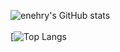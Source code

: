![enehry's GitHub stats](https://github-readme-stats.vercel.app/api?username=enehry&count_private=true&show_icons=true&theme=onedark)
<br/>
<br/>
[![Top Langs](https://github-readme-stats.vercel.app/api/top-langs/?username=enehry&layout=compact&count_private=true&show_icons=true&theme=onedark)
